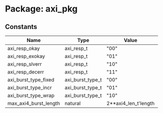 # Package: axi_pkg
## Constants
| Name                  | Type             | Value                 | Description |
| --------------------- | ---------------- | --------------------- | ----------- |
| axi_resp_okay         | axi_resp_t       |  "00"                 |             |
| axi_resp_exokay       | axi_resp_t       |  "01"                 |             |
| axi_resp_slverr       | axi_resp_t       |  "10"                 |             |
| axi_resp_decerr       | axi_resp_t       |  "11"                 |             |
| axi_burst_type_fixed  | axi_burst_type_t |  "00"                 |             |
| axi_burst_type_incr   | axi_burst_type_t |  "01"                 |             |
| axi_burst_type_wrap   | axi_burst_type_t |  "10"                 |             |
| max_axi4_burst_length | natural          |  2**axi4_len_t'length |             |
